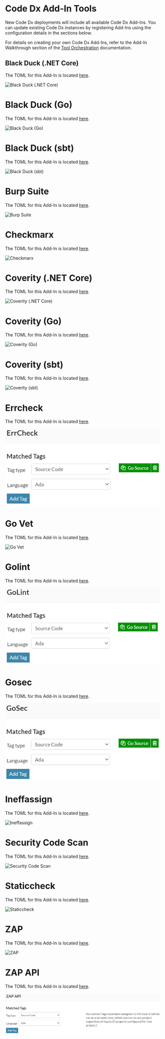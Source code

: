 # Code Dx Add-In Tools

New Code Dx deployments will include all available Code Dx Add-Ins. You can update existing Code Dx instances by registering Add-Ins using the configuration details in the sections below.

For details on creating your own Code Dx Add-Ins, refer to the Add-In Walkthrough section of the [Tool Orchestration](https://community.synopsys.com/s/document-item?bundleId=codedx&topicId=user_guide%2FAnalysis%2Ftool-orchestration.html&_LANG=enus) documentation.

## Black Duck (.NET Core)

The TOML for this Add-In is located [here](./build/blackduck-dotnet/blackduck-dotnet-example.toml).

![Black Duck (.NET Core)](./docs/Black%20Duck%20(.NET%20Core).PNG)

# Black Duck (Go)

The TOML for this Add-In is located [here](./build/blackduck-go/blackduck-go-example.toml).

![Black Duck (Go)](./docs/Black%20Duck%20(Go).PNG)

# Black Duck (sbt)

The TOML for this Add-In is located [here](./build/blackduck-sbt-java8/blackduck-sbt-example.toml).

![Black Duck (sbt)](./docs/Black%20Duck%20(sbt).PNG)

# Burp Suite

The TOML for this Add-In is located [here](./build/burpsuite/burpsuite-example.toml).

![Burp Suite](./docs/Burp%20Suite.PNG)

# Checkmarx

The TOML for this Add-In is located [here](./build/checkmarx/checkmarx-example.toml).

![Checkmarx](./docs/Checkmarx.PNG)

# Coverity (.NET Core)

The TOML for this Add-In is located [here](./build/coverity-dotnet/Coverity-dotnet-example.toml).

![Coverity (.NET Core)](./docs/Coverity%20(.NET%20Core).PNG)

# Coverity (Go)

The TOML for this Add-In is located [here](./build/coverity-go/Coverity-go-example.toml).

![Coverity (Go)](./docs/Coverity%20(Go).PNG)

# Coverity (sbt)

The TOML for this Add-In is located [here](./build/coverity-sbt-java8/Coverity-sbt-example.toml).

![Coverity (sbt)](./docs/Coverity%20(sbt).PNG)

# Errcheck

The TOML for this Add-In is located [here](./build/golangci-lint/golangci-lint-errorcheck-example.toml).

![Errcheck](./docs/Errcheck.PNG)

# Go Vet

The TOML for this Add-In is located [here](./build/govet/govet-example.toml).

![Go Vet](./docs/Go%20Vet.PNG)

# Golint

The TOML for this Add-In is located [here](./build/golangci-lint/golangci-lint-golint-example.toml).

![Golint](./docs/Golint.PNG)

# Gosec

The TOML for this Add-In is located [here](./build/gosec/gosec-example.toml).

![Gosec](./docs/Gosec.PNG)

# Ineffassign

The TOML for this Add-In is located [here](./build/golangci-lint/golangci-lint-ineffassign-example.toml).

![Ineffassign](./docs/Ineffassign.PNG)

# Security Code Scan

The TOML for this Add-In is located [here](./build/securitycodescan/SecurityCodeScan-example.toml).

![Security Code Scan](./docs/Security%20Code%20Scan.PNG)

# Staticcheck

The TOML for this Add-In is located [here](./build/staticcheck/staticcheck-example.toml).

![Staticcheck](./docs/Staticcheck.PNG)

# ZAP

The TOML for this Add-In is located [here](./build/zap/zap-example.toml).

![ZAP](./docs/ZAP.PNG)

# ZAP API

The TOML for this Add-In is located [here](./build/zap/zap-api-scan-example.toml).

![ZAP](./docs/ZAPAPI.PNG)
